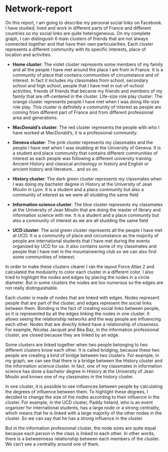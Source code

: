 Network-report
==============
On this report, I am going to describe my personal social links on Facebook. I have studied, lived and work in different parts of France and different countries so my social links are quite heterogeneous.  On my complete graph, I can distinguish 6 main clusters of friends that are not always connected together and that have their own particularities. Each cluster represents a different community with its specific interests, place of location and activities. 

- **Home cluster**: The violet cluster represents some members of my family and all the people I have met around the place I am from in France. It is a community of place that contains communities of circumstance and of interest.  In fact it includes my classmates from school, secondary school and high school, people that I have met in out-of-school activities, friends of friends that became my friends and members of my family that are off-centered in the cluster.
Life-size role play cluster: The orange cluster represents people I have met when I was doing life-size role play. This cluster is definitely a community of interest as people are coming from different part of France and from different professional area and generations.

- **MacDonald’s cluster**: The red cluster represents the people with who I have worked at MacDonald’s, it is a professional community.

- **Geneva cluster**: The pink cluster represents my classmates and the people I have met when I was studding at the University of Geneva. It is a student and place community that contains different communities of interest as each people was following a different university training: Ancient History and classical archeology or history and English or ancient history and literature… and so on.

- **History cluster**: The dark green cluster represents my classmates when I was doing my bachelor degree in History at the University of Jean Moulin in Lyon. It is a student and a place community but also a community of interest as we were all studding the same field  

- **Information science cluster**: The blue cluster represents my classmates at the University of Jean Moulin that are doing the master of library and information science with me. It is a student and a place community but also a community of interest as we are all studding the same field  

- **UCD cluster**: The acid green cluster represents all the people I have met at UCD. It is a community of place and circumstance as the majority of people are international students that I have met during the events organized by UCD for us. It also contains some of my classmates and people that I have met in the mountaineering club so we can also find some communities of interest.

In order to make these clusters clearer I ran the layout Force Atlas 2 and calculated the modularity to color each cluster in a different color. I also tried to highlight the nodes and edges by placing the nodes in a circle diameter. But in some clusters the nodes are too numerous so the edges are not really distinguishable. 

Each cluster is made of nodes that are linked with edges. Nodes represent people that are part of the cluster, and edges represent the social links between them. Bonding is the fact of creating social links between people, so it is represented by all the edges linking the nodes in one cluster. It allows seeing the relationship networks and the way people are influencing each other.  Nodes that are directly linked have a relationship of closeness. For example, Nicolas Jacquet and Béa Baz, in the information professional cluster, are closed because they are linked by an edge.

Some clusters are linked together when two people belonging to two different clusters know each other. It is called bridging, because these two people are creating a kind of bridge between two clusters. For example, in my graph, we can see that there is a bridge between the History cluster and the information science cluster. In fact, one of my classmates in information science has done a bachelor degree in History at the University of Jean Moulin and knows one of my classmates in the history cluster. 

In one cluster, it is possible to see influences between people by calculating the degrees of influence between them. To highlight these degrees, I decided to change the size of the nodes according to their influence in the cluster. For example, in the UCD cluster, Paddy Ireland, who is an event organizer for international students, has a large node or a strong centrality, which means that he is linked with a large majority of the other nodes in the cluster. So we can say that he has a strong influence in the cluster.

 But in the information professional cluster, the node sizes are quite equal because each person in the class is linked to each other. In other words, there is a betweenness relationship between each members of the cluster. We can’t see a centrality around one of them.

